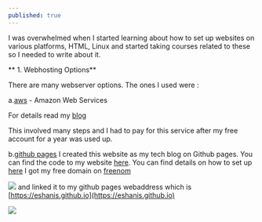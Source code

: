 ```yaml
---
published: true
---
```

I was overwhelmed when I started learning about how to set up websites on various platforms, HTML, Linux and started taking courses related to these so I needed to write about it.  

** 1. Webhosting Options**

There are many webserver options. The ones I used were :

a.[aws](https://aws.amazon.com/console/) - Amazon Web Services 

For details read my [blog](https://blog.eshani.ml/website-on-AWS/) 

This involved many steps and I had to pay for this service after my free account for a year was used up.

b.[github pages](https://blog.eshani.ml/) I created this website as my tech blog on Github pages. You can find the code to my website [here](https://github.com/eshanis/eshanis.github.io). You can find details on how to set up [here](https://blog.eshani.ml/github-website/) I got my free domain on [freenom](https://my.freenom.com/clientarea.php?action=domains) 

![]({{site.baseurl}}/assets/images/freenom_domain.PNG)
and linked it to my github pages webaddress which is [https://eshanis.github.io](https://eshanis.github.io)

![]({{site.baseurl}}/assets/images/freenom_cname.PNG)
